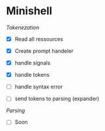 # Minishell
 *Tokenezation*
- [X] Read all ressources
- [X] Create prompt handeler 
- [X] handle signals
- [X] handle tokens
- [ ] handle syntax error
- [ ] send tokens to parsing (expander)


 *Parsing*
- [ ] Soon
